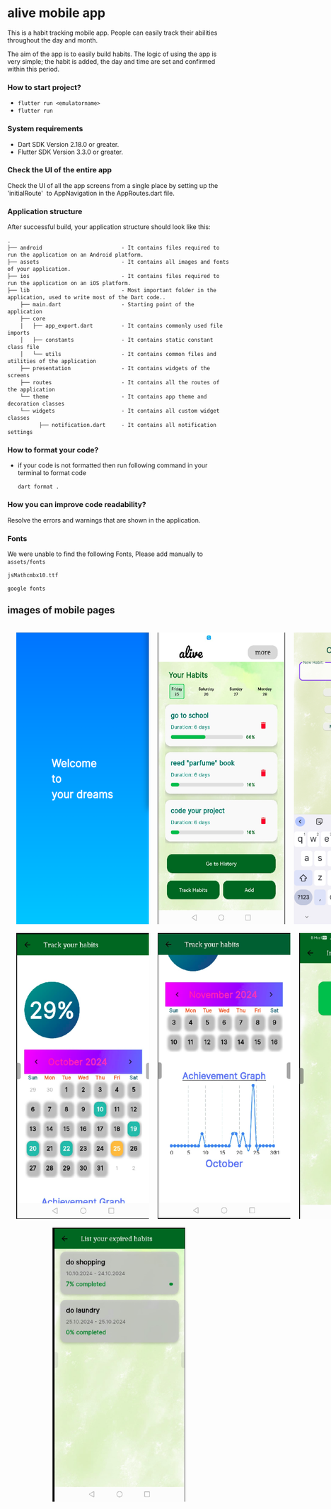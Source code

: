 
# alive mobile app

This is a habit tracking mobile app. People can easily track their abilities throughout the day and month. 

The aim of the app is to easily build habits. The logic of using the app is very simple; the habit is added, the day and time are set and confirmed within this period.  
 
### How to start project? 
- ```flutter run <emulatorname>```
- ``` flutter run ```



### System requirements

* Dart SDK Version 2.18.0 or greater.
* Flutter SDK Version 3.3.0 or greater.



### Check the UI of the entire app

Check the UI of all the app screens from a single place by setting up the 'initialRoute'  to AppNavigation in the AppRoutes.dart file.

### Application structure
After successful build, your application structure should look like this:
                    
```
.
├── android                         - It contains files required to run the application on an Android platform.
├── assets                          - It contains all images and fonts of your application.
├── ios                             - It contains files required to run the application on an iOS platform.
├── lib                             - Most important folder in the application, used to write most of the Dart code..
    ├── main.dart                   - Starting point of the application
    ├── core
    │   ├── app_export.dart         - It contains commonly used file imports
    │   ├── constants               - It contains static constant class file
    │   └── utils                   - It contains common files and utilities of the application
    ├── presentation                - It contains widgets of the screens
    ├── routes                      - It contains all the routes of the application
    └── theme                       - It contains app theme and decoration classes
    └── widgets                     - It contains all custom widget classes
          ├── notification.dart     - It contains all notification settings
```
### How to format your code?

- if your code is not formatted then run following command in your terminal to format code
  ```
  dart format .
  ```

### How you can improve code readability?

Resolve the errors and warnings that are shown in the application.

### Fonts
We were unable to find the following Fonts, Please add manually to ```assets/fonts``` 

```
jsMathcmbx10.ttf
```

```
google fonts
```



## images of mobile pages 

<div style="display: flex; flex-wrap: wrap; padding: 10px; margin: 0; justify-content: space-around;">
    <div style="display: flex; justify-content: space-around; width: 100%;">
        <img src="images/starting.png" alt="STARTING PAGE" width="300" style="margin: 10px;" />
        <img src="images/listallhabits.png" alt="MAIN PAGE" width="300" style="margin: 10px;" />
        <img src="images/addnewhabit.png" alt="NEW HABIT PAGE" width="300" style="margin: 10px;" />
    </div>
    <div style="display: flex; justify-content: space-around; width: 100%;">
        <img src="images/tracking.png" alt="CALENDAR PAGE" width="300" style="margin: 10px;" />
        <img src="images/tracking2.png" alt="CALENDAR PAGE 2" width="300" style="margin: 10px;" />
        <img src="images/feedback.png" alt="FEEDBACK SCREEN" width="300" style="margin: 10px;" />
    </div>
    <div style="display: flex; justify-content: space-around; width: 100%;">
        <img src="images/history.png" alt="HISTORY SCREEN" width="300" style="margin: 10px;" />
    </div>
</div>